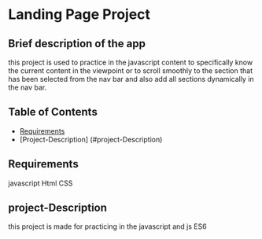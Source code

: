 # Landing Page Project
## Brief description of the app
this project is used to practice in the javascript content to specifically know the current content in the viewpoint or to scroll smoothly to the section that has been selected from the nav bar and also add all sections dynamically in the nav bar. 
## Table of Contents

* [Requirements](#Requirements)
* [Project-Description] (#project-Description)

## Requirements
 javascript 
 Html
 CSS
 

## project-Description
this project is made for practicing in the javascript and js ES6 